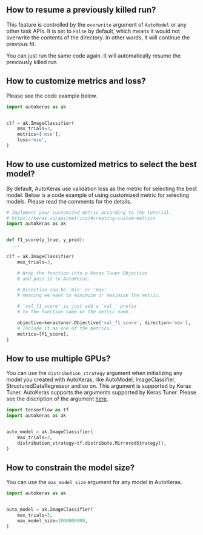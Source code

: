 ## How to resume a previously killed run?
This feature is controlled by the `overwrite` argument of `AutoModel` or any other task APIs.
It is set to `False` by default,
which means it would not overwrite the contents of the directory.
In other words, it will continue the previous fit.

You can just run the same code again.
It will automatically resume the previously killed run.

## How to customize metrics and loss?
Please see the code example below.

```python
import autokeras as ak


clf = ak.ImageClassifier(
    max_trials=3,
    metrics=['mse'],
    loss='mse',
)
```

## How to use customized metrics to select the best model?
By default, AutoKeras use validation loss as the metric for selecting the best model.
Below is a code example of using customized metric for selecting models.
Please read the comments for the details.

```python
# Implement your customized metric according to the tutorial.
# https://keras.io/api/metrics/#creating-custom-metrics
import autokeras as ak


def f1_score(y_true, y_pred):
  ...

clf = ak.ImageClassifier(
    max_trials=3,

    # Wrap the function into a Keras Tuner Objective 
    # and pass it to AutoKeras.

    # Direction can be 'min' or 'max'
    # meaning we want to minimize or maximize the metric.

    # 'val_f1_score' is just add a 'val_' prefix
    # to the function name or the metric name.

    objective=kerastuner.Objective('val_f1_score', direction='max'),
    # Include it as one of the metrics.
    metrics=[f1_score],
)
```

## How to use multiple GPUs?
You can use the `distribution_strategy` argument when initializing any model you created with AutoKeras,
like AutoModel, ImageClassifier, StructuredDataRegressor and so on. This argument is supported by Keras Tuner.
AutoKeras supports the arguments supported by Keras Tuner.
Please see the discription of the argument [here](https://keras-team.github.io/keras-tuner/documentation/tuners/#tuner-class).

```python
import tensorflow as tf
import autokeras as ak


auto_model = ak.ImageClassifier(
    max_trials=3,
    distribution_strategy=tf.distribute.MirroredStrategy(),
)
```

## How to constrain the model size?
You can use the `max_model_size` argument for any model in AutoKeras.

```python
import autokeras as ak


auto_model = ak.ImageClassifier(
    max_trials=3,
    max_model_size=1000000000,
)
```
